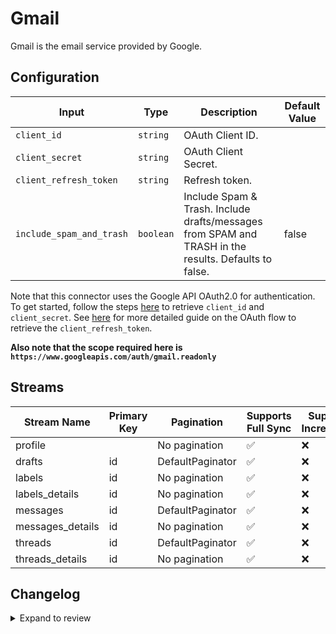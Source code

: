 # Gmail
Gmail is the email service provided by Google.

## Configuration

| Input | Type | Description | Default Value |
|-------|------|-------------|---------------|
| `client_id` | `string` | OAuth Client ID.  |  |
| `client_secret` | `string` | OAuth Client Secret.  |  |
| `client_refresh_token` | `string` | Refresh token.  |  |
| `include_spam_and_trash` | `boolean` | Include Spam &amp; Trash. Include drafts/messages from SPAM and TRASH in the results. Defaults to false. | false |

Note that this connector uses the Google API OAuth2.0 for authentication. To get started, follow the steps [here](https://developers.google.com/gmail/api/auth/web-server#create_a_client_id_and_client_secret) to retrieve `client_id` and `client_secret`. See [here](https://developers.google.com/identity/protocols/oauth2/web-server) for more detailed guide on the OAuth flow to retrieve the `client_refresh_token`.

**Also note that the scope required here is `https://www.googleapis.com/auth/gmail.readonly`**

## Streams
| Stream Name | Primary Key | Pagination | Supports Full Sync | Supports Incremental |
|-------------|-------------|------------|---------------------|----------------------|
| profile |  | No pagination | ✅ |  ❌  |
| drafts | id | DefaultPaginator | ✅ |  ❌  |
| labels | id | No pagination | ✅ |  ❌  |
| labels_details | id | No pagination | ✅ |  ❌  |
| messages | id | DefaultPaginator | ✅ |  ❌  |
| messages_details | id | No pagination | ✅ |  ❌  |
| threads | id | DefaultPaginator | ✅ |  ❌  |
| threads_details | id | No pagination | ✅ |  ❌  |

## Changelog

<details>
  <summary>Expand to review</summary>

| Version          | Date              | Pull Request | Subject        |
|------------------|-------------------|--------------|----------------|
| 0.0.21 | 2025-05-03 | [59276](https://github.com/airbytehq/airbyte/pull/59276) | Update dependencies |
| 0.0.20 | 2025-04-26 | [58813](https://github.com/airbytehq/airbyte/pull/58813) | Update dependencies |
| 0.0.19 | 2025-04-19 | [58184](https://github.com/airbytehq/airbyte/pull/58184) | Update dependencies |
| 0.0.18 | 2025-04-12 | [57732](https://github.com/airbytehq/airbyte/pull/57732) | Update dependencies |
| 0.0.17 | 2025-04-05 | [57214](https://github.com/airbytehq/airbyte/pull/57214) | Update dependencies |
| 0.0.16 | 2025-03-29 | [55947](https://github.com/airbytehq/airbyte/pull/55947) | Update dependencies |
| 0.0.15 | 2025-03-08 | [55265](https://github.com/airbytehq/airbyte/pull/55265) | Update dependencies |
| 0.0.14 | 2025-03-01 | [54937](https://github.com/airbytehq/airbyte/pull/54937) | Update dependencies |
| 0.0.13 | 2025-02-22 | [54417](https://github.com/airbytehq/airbyte/pull/54417) | Update dependencies |
| 0.0.12 | 2025-02-15 | [53369](https://github.com/airbytehq/airbyte/pull/53369) | Update dependencies |
| 0.0.11 | 2025-02-01 | [52831](https://github.com/airbytehq/airbyte/pull/52831) | Update dependencies |
| 0.0.10 | 2025-01-25 | [52329](https://github.com/airbytehq/airbyte/pull/52329) | Update dependencies |
| 0.0.9 | 2025-01-18 | [51700](https://github.com/airbytehq/airbyte/pull/51700) | Update dependencies |
| 0.0.8 | 2025-01-11 | [51110](https://github.com/airbytehq/airbyte/pull/51110) | Update dependencies |
| 0.0.7 | 2024-12-28 | [50536](https://github.com/airbytehq/airbyte/pull/50536) | Update dependencies |
| 0.0.6 | 2024-12-21 | [50008](https://github.com/airbytehq/airbyte/pull/50008) | Update dependencies |
| 0.0.5 | 2024-12-14 | [49474](https://github.com/airbytehq/airbyte/pull/49474) | Update dependencies |
| 0.0.4 | 2024-12-12 | [49185](https://github.com/airbytehq/airbyte/pull/49185) | Update dependencies |
| 0.0.3 | 2024-10-29 | [47852](https://github.com/airbytehq/airbyte/pull/47852) | Update dependencies |
| 0.0.2 | 2024-10-28 | [47570](https://github.com/airbytehq/airbyte/pull/47570) | Update dependencies |
| 0.0.1 | 2024-10-09 | | Initial release by [@topefolorunso](https://github.com/topefolorunso) via Connector Builder |

</details>
